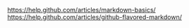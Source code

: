 https://help.github.com/articles/markdown-basics/
https://help.github.com/articles/github-flavored-markdown/